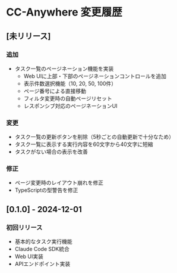# CC-Anywhere 変更履歴

## [未リリース]

### 追加
- タスク一覧のページネーション機能を実装
  - Web UIに上部・下部のページネーションコントロールを追加
  - 表示件数選択機能（10, 20, 50, 100件）
  - ページ番号による直接移動
  - フィルタ変更時の自動ページリセット
  - レスポンシブ対応のページネーションUI

### 変更
- タスク一覧の更新ボタンを削除（5秒ごとの自動更新で十分なため）
- タスク一覧に表示する実行内容を60文字から40文字に短縮
- タスクがない場合の表示を改善

### 修正
- ページ変更時のレイアウト崩れを修正
- TypeScriptの型警告を修正

## [0.1.0] - 2024-12-01

### 初回リリース
- 基本的なタスク実行機能
- Claude Code SDK統合
- Web UI実装
- APIエンドポイント実装